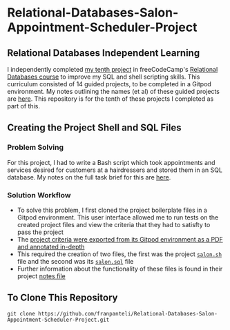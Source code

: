 # Relational-Databases-Salon-Appointment-Scheduler-Project
## Relational Databases Independent Learning
I independently completed [my tenth project](https://www.freecodecamp.org/learn/relational-database/build-a-salon-appointment-scheduler-project/build-a-salon-appointment-scheduler) in freeCodeCamp's [Relational Databases course](https://www.freecodecamp.org/learn/relational-database/) to improve my SQL and shell scripting skills. This curriculum consisted of 14 guided projects, to be completed in a Gitpod environment. My notes outlining the names (et al) of these guided projects are [here](https://github.com/franpanteli/10--Relational-Databases-Salon-Appointment-Scheduler-Project/blob/main/0%20relational-databases-course-overview.txt). This repository is for the tenth of these projects I completed as part of this.

## Creating the Project Shell and SQL Files
### Problem Solving
For this project, I had to write a Bash script which took appointments and services desired for customers at a hairdressers and stored them in an SQL database. My notes on the full task brief for this are [here](https://github.com/franpanteli/10--Relational-Databases-Salon-Appointment-Scheduler-Project/blob/main/1%20project-task-notes.txt). 

### Solution Workflow 
- To solve this problem, I first cloned the project boilerplate files in a Gitpod environment. This user interface allowed me to run tests on the created project files and view the criteria that they had to satisfty to pass the project
- The [project criteria were exported from its Gitpod environment as a PDF and annotated in-depth](https://github.com/franpanteli/Relational-Databases-Salon-Appointment-Scheduler-Project/blob/main/Task%20Challenge%20Notes.pdf)
- This required the creation of two files, the first was the project [`salon.sh`](https://github.com/franpanteli/Relational-Databases-Salon-Appointment-Scheduler-Project/blob/main/salon.sh) file and the second was its [`salon.sql`](https://github.com/franpanteli/Relational-Databases-Salon-Appointment-Scheduler-Project/blob/main/salon.sql) file
- Further information about the functionality of these files is found in their project [notes file](https://github.com/franpanteli/Relational-Databases-Salon-Appointment-Scheduler-Project/blob/main/Task%20Challenge%20Notes.pdf)
## To Clone This Repository
```
git clone https://github.com/franpanteli/Relational-Databases-Salon-Appointment-Scheduler-Project.git
```
